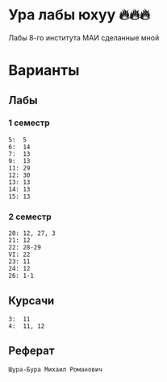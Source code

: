 # Ура лабы юхуу 🔥🔥🔥
Лабы 8-го института МАИ сделанные мной

# Варианты
## Лабы
### 1 семестр
```
5:  5
6:  14
7:  13
9:  13
11: 29
12: 30
13: 13
14: 13
15: 13
```

### 2 семестр
```
20: 12, 27, 3
21: 12
22: 28-29
VI: 22
23: 11
24: 12
26: 1-1
```

## Курсачи
```
3:  11
4:  11, 12
```

## Реферат
```
Шура-Бура Михаил Романович
```
